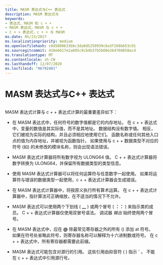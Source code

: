 ```yaml
---
title: MASM 表达式与C++ 表达式
description: MASM 表达式与
keywords:
- 表达式、MASM 和 c + +
- MASM 表达式，MASM 与 c + +
- C + + 表达式，c + + 与 MASM
ms.date: 05/23/2017
ms.localizationpriority: medium
ms.openlocfilehash: c0d5080633bbc3da8d5250939c6a3f268b653c91
ms.sourcegitcommit: 418e6617e2a695c9cb4b37b5b60e264760858acd
ms.translationtype: MT
ms.contentlocale: zh-CN
ms.lasthandoff: 12/07/2020
ms.locfileid: "96792401"
---
```

# <a name="masm-expressions-vs-c-expressions"></a>MASM 表达式与C++ 表达式


## <span id="ddk_masm_expressions_vs__c_expressions_dbg"></span><span id="DDK_MASM_EXPRESSIONS_VS__C_EXPRESSIONS_DBG"></span>


MASM 表达式计算与 c + + 表达式计算的最重要差异如下：

-   在 MASM 表达式中，任何符号的数字值都是它的内存地址。 在 c + + 表达式中，变量的数值是其实际值，而不是其地址。 数据结构没有数字值。 相反，它们被视为实际的结构，并且必须相应地使用它们。 函数名称或任何其他入口点的值为内存地址，并被视为函数指针。 如果使用与 c + + 数据类型不对应的符号 (如) 的未修改的模块名称，则会出现语法错误。

-   MASM 表达式计算器将所有数字视为 ULONG64 值。 C + + 表达式计算器将数字转换为 ULONG64，并保留所有数据类型的类型信息。

-   使用 MASM 表达式计算器可以将任何运算符与任意数字一起使用。 如果将运算符与错误的数据类型一起使用，c + + 表达式计算器会生成错误。

-   在 MASM 表达式计算器中，将按原义执行所有算术运算。 在 c + + 表达式计算器中，指针算法可正确缩放，在不适当的情况下不允许。

-   MASM 表达式可以使用两个下划线 ( **\_\_** ) 或两个冒号 ( **：：** ) 来指示类的成员。 C + + 表达式计算器仅使用双冒号语法。 调试器 *输出* 始终使用两个冒号。

-   在 MASM 表达式中，应在 **@** 除最常见寄存器之外的所有 () 添加 at 符号。 如果在符号处省略此符号，则寄存器名称可以解释为十六进制数或符号。 在 c + + 表达式中，所有寄存器都需要此前缀。

-   MASM 表达式可能包含对源行的引用。 这些引用由抑音符 ( ) 指示 **\`** 。 不能在 c + + 表达式中引用源行号。

 

 





